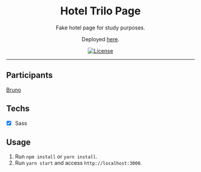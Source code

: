 <h1 align="center">
Hotel Trilo Page
</h1>

<p align="center">Fake hotel page for study purposes.</p>
<p align="center">Deployed <a href="https://rocketseat-twitter-clone.netlify.app/">here</a>.</p>

<p align="center">
  <a href="https://opensource.org/licenses/MIT">
    <img src="https://img.shields.io/github/license/rocketseat/youtube-clone-twitter?color=%236633cc&logo=mit" alt="License">
  </a>
</p>

<hr>

## Participants

[Bruno](https://github.com/brnmpto)

## Techs

- [x] Sass

## Usage

1. Run `npm install` or `yarn install`.<br />
2. Run `yarn start` and access `http://localhost:3000`.<br />
